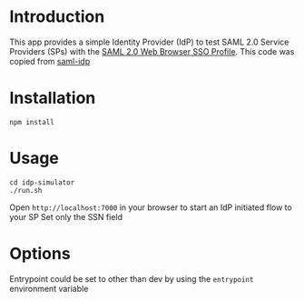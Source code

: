 # Introduction

This app provides a simple Identity Provider (IdP) to test SAML 2.0 Service Providers (SPs) with the [SAML 2.0 Web Browser SSO Profile](http://en.wikipedia.org/wiki/SAML_2.0#Web_Browser_SSO_Profile).
This code was copied from [saml-idp](https://github.com/mcguinness/saml-idp)

# Installation

`npm install`

# Usage

```
cd idp-simulator
./run.sh
```

Open `http://localhost:7000` in your browser to start an IdP initiated flow to your SP
Set only the SSN field

# Options

Entrypoint could be set to other than dev by using the `entrypoint` environment variable
